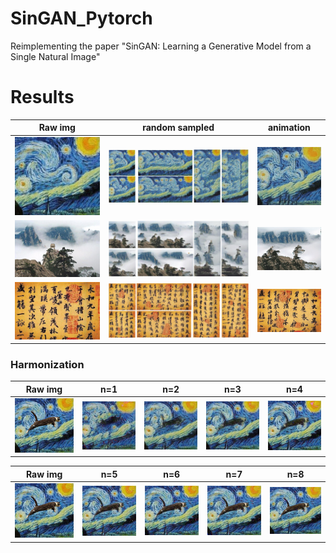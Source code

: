 # SinGAN_Pytorch
Reimplementing the paper "SinGAN: Learning a Generative Model from a Single Natural Image"

# Results

|Raw img|random sampled|animation|
|-|-|-|
|![](https://github.com/MingtaoGuo/SinGAN_Pytorch/blob/master/star.jpg)|![](https://github.com/MingtaoGuo/SinGAN_Pytorch/blob/master/IMGS/star.jpg)|![](https://github.com/MingtaoGuo/SinGAN_Pytorch/blob/master/IMGS/star.gif)|
|![](https://github.com/MingtaoGuo/SinGAN_Pytorch/blob/master/huashan.jpg)|![](https://github.com/MingtaoGuo/SinGAN_Pytorch/blob/master/IMGS/huashan.jpg)|![](https://github.com/MingtaoGuo/SinGAN_Pytorch/blob/master/IMGS/huashan.gif)|
|![](https://github.com/MingtaoGuo/SinGAN_Pytorch/blob/master/lantingjixu.jpg)|![](https://github.com/MingtaoGuo/SinGAN_Pytorch/blob/master/IMGS/lantingjixu.jpg)|![](https://github.com/MingtaoGuo/SinGAN_Pytorch/blob/master/IMGS/lantingjixu.gif)|

### Harmonization
|Raw img|n=1|n=2|n=3|n=4|
|-|-|-|-|-|
|![](https://github.com/MingtaoGuo/SinGAN_Pytorch/blob/master/star_cat.jpg)|![](https://github.com/MingtaoGuo/SinGAN_Pytorch/blob/master/IMGS/harmonization/1.jpg)|![](https://github.com/MingtaoGuo/SinGAN_Pytorch/blob/master/IMGS/harmonization/2.jpg)|![](https://github.com/MingtaoGuo/SinGAN_Pytorch/blob/master/IMGS/harmonization/3.jpg)|![](https://github.com/MingtaoGuo/SinGAN_Pytorch/blob/master/IMGS/harmonization/4.jpg)|

|Raw img|n=5|n=6|n=7|n=8|
|-|-|-|-|-|
|![](https://github.com/MingtaoGuo/SinGAN_Pytorch/blob/master/star_cat.jpg)|![](https://github.com/MingtaoGuo/SinGAN_Pytorch/blob/master/IMGS/harmonization/5.jpg)|![](https://github.com/MingtaoGuo/SinGAN_Pytorch/blob/master/IMGS/harmonization/6.jpg)|![](https://github.com/MingtaoGuo/SinGAN_Pytorch/blob/master/IMGS/harmonization/7.jpg)|![](https://github.com/MingtaoGuo/SinGAN_Pytorch/blob/master/IMGS/harmonization/8.jpg)|
